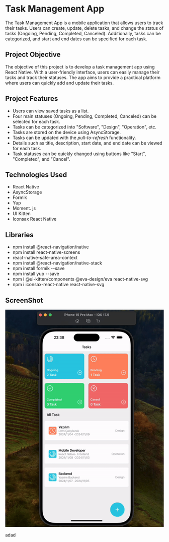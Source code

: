# Task Management App

The Task Management App is a mobile application that allows users to track their tasks. Users can create, update, delete tasks, and change the status of tasks (Ongoing, Pending, Completed, Canceled). Additionally, tasks can be categorized, and start and end dates can be specified for each task.

## Project Objective

The objective of this project is to develop a task management app using React Native. With a user-friendly interface, users can easily manage their tasks and track their statuses. The app aims to provide a practical platform where users can quickly add and update their tasks.

## Project Features

- Users can view saved tasks as a list.
- Four main statuses (Ongoing, Pending, Completed, Canceled) can be selected for each task.
- Tasks can be categorized into "Software", "Design", "Operation", etc.
- Tasks are stored on the device using AsyncStorage.
- Tasks can be updated with the _pull-to-refresh_ functionality.
- Details such as title, description, start date, and end date can be viewed for each task.
- Task statuses can be quickly changed using buttons like "Start", "Completed", and "Cancel".

## Technologies Used

- React Native
- AsyncStorage
- Formik
- Yup
- Moment. js
- UI Kitten
- Iconsax React Native

## Libraries

- npm install @react-navigation/native
- npm install react-native-screens
- react-native-safe-area-context
- npm install @react-navigation/native-stack
- npm install formik --save
- npm install yup --save
- npm i @ui-kitten/components @eva-design/eva react-native-svg
- npm i iconsax-react-native react-native-svg

## ScreenShot

![](./src/assests/mytasks.gif)

adad
